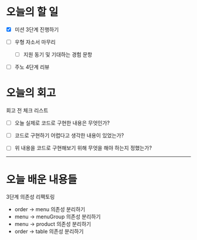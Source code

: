 
# 오늘의 할 일

- [x] 미션 3단계 진행하기
- [ ] 우형 자소서 마무리
	- [ ] 지원 동기 및 기대하는 경험 문항
- [ ] 주노 4단계 리뷰


# 오늘의 회고

회고 전 체크 리스트
- [ ] 오늘 실제로 코드로 구현한 내용은 무엇인가?
- [ ] 코드로 구현하기 어렵다고 생각한 내용이 있었는가?
- [ ] 위 내용을 코드로 구현해보기 위해 무엇을 해야 하는지 정했는가?




---
# 오늘 배운 내용들

3단계 의존성 리팩토링
- order -> menu 의존성 분리하기
- menu -> menuGroup 의존성 분리하기
- menu -> product 의존성 분리하기
- order -> table 의존성 분리하기
